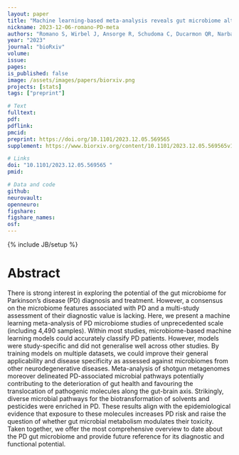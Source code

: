 ```yaml
---
layout: paper
title: "Machine learning-based meta-analysis reveals gut microbiome alterations associated with Parkinson’s disease"
nickname: 2023-12-06-romano-PD-meta
authors: "Romano S, Wirbel J, Ansorge R, Schudoma C, Ducarmon QR, Narbad A, Zeller G"
year: "2023"
journal: "bioRxiv"
volume: 
issue: 
pages: 
is_published: false
image: /assets/images/papers/biorxiv.png
projects: [stats]
tags: ["preprint"]

# Text
fulltext:
pdf:
pdflink:
pmcid: 
preprint: https://doi.org/10.1101/2023.12.05.569565
supplement: https://www.biorxiv.org/content/10.1101/2023.12.05.569565v1.supplementary-material

# Links
doi: "10.1101/2023.12.05.569565 "
pmid: 

# Data and code
github:
neurovault:
openneuro:
figshare:
figshare_names:
osf:
---
```

{% include JB/setup %}

# Abstract
There is strong interest in exploring the potential of the gut microbiome for Parkinson’s disease (PD) diagnosis and treatment. However, a consensus on the microbiome features associated with PD and a multi-study assessment of their diagnostic value is lacking. Here, we present a machine learning meta-analysis of PD microbiome studies of unprecedented scale (including 4,490 samples). Within most studies, microbiome-based machine learning models could accurately classify PD patients. However, models were study-specific and did not generalise well across other studies. By training models on multiple datasets, we could improve their general applicability and disease specificity as assessed against microbiomes from other neurodegenerative diseases. Meta-analysis of shotgun metagenomes moreover delineated PD-associated microbial pathways potentially contributing to the deterioration of gut health and favouring the translocation of pathogenic molecules along the gut-brain axis. Strikingly, diverse microbial pathways for the biotransformation of solvents and pesticides were enriched in PD. These results align with the epidemiological evidence that exposure to these molecules increases PD risk and raise the question of whether gut microbial metabolism modulates their toxicity. Taken together, we offer the most comprehensive overview to date about the PD gut microbiome and provide future reference for its diagnostic and functional potential.
